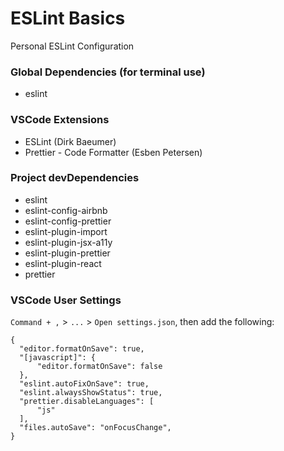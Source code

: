 # ESLint Basics

Personal ESLint Configuration

### Global Dependencies (for terminal use)

- eslint

### VSCode Extensions

- ESLint (Dirk Baeumer)
- Prettier - Code Formatter (Esben Petersen)

### Project devDependencies

- eslint
- eslint-config-airbnb
- eslint-config-prettier
- eslint-plugin-import
- eslint-plugin-jsx-a11y
- eslint-plugin-prettier
- eslint-plugin-react
- prettier

### VSCode User Settings

`Command + ,` > `...` > `Open settings.json`, then add the following:

```
{
  "editor.formatOnSave": true,
  "[javascript]": {
      "editor.formatOnSave": false
  },
  "eslint.autoFixOnSave": true,
  "eslint.alwaysShowStatus": true,
  "prettier.disableLanguages": [
      "js"
  ],
  "files.autoSave": "onFocusChange",
}
```
